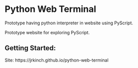 <h1>Python Web Terminal</h1>
Prototype having python interpreter in website using PyScript.<br>

Prototype website for exploring PyScript.

<h2>Getting Started:</h2>
Site: https://jrkinch.github.io/python-web-terminal

